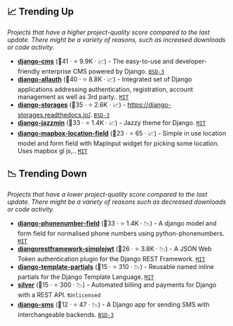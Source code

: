 ## 📈 Trending Up

_Projects that have a higher project-quality score compared to the last update. There might be a variety of reasons, such as increased downloads or code activity._

- <b><a href="https://github.com/django-cms/django-cms">django-cms</a></b> (🥇41 ·  ⭐ 9.9K · 📈) - The easy-to-use and developer-friendly enterprise CMS powered by Django. <code><a href="http://bit.ly/3aKzpTv">BSD-3</a></code>
- <b><a href="https://github.com/pennersr/django-allauth">django-allauth</a></b> (🥇40 ·  ⭐ 8.8K · 📈) - Integrated set of Django applications addressing authentication, registration, account management as well as 3rd party.. <code><a href="http://bit.ly/34MBwT8">MIT</a></code>
- <b><a href="https://github.com/jschneier/django-storages">django-storages</a></b> (🥇35 ·  ⭐ 2.6K · 📈) - https://django-storages.readthedocs.io/. <code><a href="http://bit.ly/3aKzpTv">BSD-3</a></code>
- <b><a href="https://github.com/farridav/django-jazzmin">django-jazzmin</a></b> (🥇33 ·  ⭐ 1.4K · 📈) - Jazzy theme for Django. <code><a href="http://bit.ly/34MBwT8">MIT</a></code>
- <b><a href="https://github.com/simon-the-shark/django-mapbox-location-field">django-mapbox-location-field</a></b> (🥈23 ·  ⭐ 65 · 📈) - Simple in use location model and form field with MapInput widget for picking some location. Uses mapbox gl js,.. <code><a href="http://bit.ly/34MBwT8">MIT</a></code>

## 📉 Trending Down

_Projects that have a lower project-quality score compared to the last update. There might be a variety of reasons such as decreased downloads or code activity._

- <b><a href="https://github.com/stefanfoulis/django-phonenumber-field">django-phonenumber-field</a></b> (🥇33 ·  ⭐ 1.4K · 📉) - A django model and form field for normalised phone numbers using python-phonenumbers. <code><a href="http://bit.ly/34MBwT8">MIT</a></code>
- <b><a href="https://github.com/jazzband/djangorestframework-simplejwt">djangorestframework-simplejwt</a></b> (🥉26 ·  ⭐ 3.8K · 📉) - A JSON Web Token authentication plugin for the Django REST Framework. <code><a href="http://bit.ly/34MBwT8">MIT</a></code>
- <b><a href="https://github.com/carltongibson/django-template-partials">django-template-partials</a></b> (🥉15 ·  ⭐ 310 · 📉) - Reusable named inline partials for the Django Template Language. <code><a href="http://bit.ly/34MBwT8">MIT</a></code>
- <b><a href="https://github.com/silverapp/silver">silver</a></b> (🥉15 ·  ⭐ 300 · 📉) - Automated billing and payments for Django with a REST API. <code>❗Unlicensed</code>
- <b><a href="https://github.com/roaldnefs/django-sms">django-sms</a></b> (🥉12 ·  ⭐ 47 · 📉) - A Django app for sending SMS with interchangeable backends. <code><a href="http://bit.ly/3aKzpTv">BSD-3</a></code>

